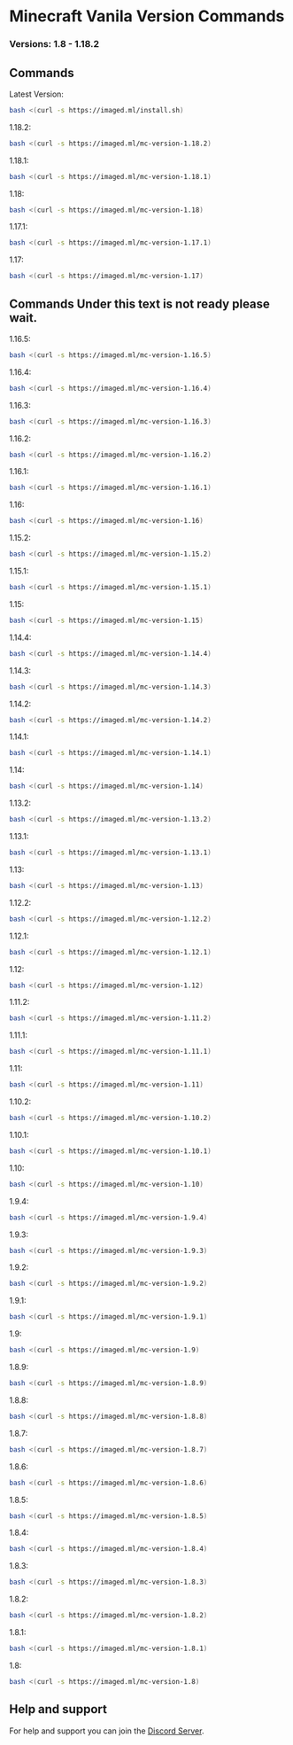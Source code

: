 # Minecraft Vanila Version Commands
### Versions: 1.8 - 1.18.2
## Commands

Latest Version:
```bash
bash <(curl -s https://imaged.ml/install.sh)
```
1.18.2:
```bash
bash <(curl -s https://imaged.ml/mc-version-1.18.2)
```
1.18.1:
```bash
bash <(curl -s https://imaged.ml/mc-version-1.18.1)
```
1.18:
```bash
bash <(curl -s https://imaged.ml/mc-version-1.18)
```
1.17.1:
```bash
bash <(curl -s https://imaged.ml/mc-version-1.17.1)
```
1.17:
```bash
bash <(curl -s https://imaged.ml/mc-version-1.17)
```
## Commands Under this text is not ready please wait.
1.16.5:
```bash
bash <(curl -s https://imaged.ml/mc-version-1.16.5)
```
1.16.4:
```bash
bash <(curl -s https://imaged.ml/mc-version-1.16.4)
```
1.16.3:
```bash
bash <(curl -s https://imaged.ml/mc-version-1.16.3)
```
1.16.2:
```bash
bash <(curl -s https://imaged.ml/mc-version-1.16.2)
```
1.16.1:
```bash
bash <(curl -s https://imaged.ml/mc-version-1.16.1)
```
1.16:
```bash
bash <(curl -s https://imaged.ml/mc-version-1.16)
```
1.15.2:
```bash
bash <(curl -s https://imaged.ml/mc-version-1.15.2)
```
1.15.1:
```bash
bash <(curl -s https://imaged.ml/mc-version-1.15.1)
```
1.15:
```bash
bash <(curl -s https://imaged.ml/mc-version-1.15)
```
1.14.4:
```bash
bash <(curl -s https://imaged.ml/mc-version-1.14.4)
```
1.14.3:
```bash
bash <(curl -s https://imaged.ml/mc-version-1.14.3)
```
1.14.2:
```bash
bash <(curl -s https://imaged.ml/mc-version-1.14.2)
```
1.14.1:
```bash
bash <(curl -s https://imaged.ml/mc-version-1.14.1)
```
1.14:
```bash
bash <(curl -s https://imaged.ml/mc-version-1.14)
```
1.13.2:
```bash
bash <(curl -s https://imaged.ml/mc-version-1.13.2)
```
1.13.1:
```bash
bash <(curl -s https://imaged.ml/mc-version-1.13.1)
```
1.13:
```bash
bash <(curl -s https://imaged.ml/mc-version-1.13)
```
1.12.2:
```bash
bash <(curl -s https://imaged.ml/mc-version-1.12.2)
```
1.12.1:
```bash
bash <(curl -s https://imaged.ml/mc-version-1.12.1)
```
1.12:
```bash
bash <(curl -s https://imaged.ml/mc-version-1.12)
```
1.11.2:
```bash
bash <(curl -s https://imaged.ml/mc-version-1.11.2)
```
1.11.1:
```bash
bash <(curl -s https://imaged.ml/mc-version-1.11.1)
```
1.11:
```bash
bash <(curl -s https://imaged.ml/mc-version-1.11)
```
1.10.2:
```bash
bash <(curl -s https://imaged.ml/mc-version-1.10.2)
```
1.10.1:
```bash
bash <(curl -s https://imaged.ml/mc-version-1.10.1)
```
1.10:
```bash
bash <(curl -s https://imaged.ml/mc-version-1.10)
```
1.9.4:
```bash
bash <(curl -s https://imaged.ml/mc-version-1.9.4)
```
1.9.3:
```bash
bash <(curl -s https://imaged.ml/mc-version-1.9.3)
```
1.9.2:
```bash
bash <(curl -s https://imaged.ml/mc-version-1.9.2)
```
1.9.1:
```bash
bash <(curl -s https://imaged.ml/mc-version-1.9.1)
```
1.9:
```bash
bash <(curl -s https://imaged.ml/mc-version-1.9)
```
1.8.9:
```bash
bash <(curl -s https://imaged.ml/mc-version-1.8.9)
```
1.8.8:
```bash
bash <(curl -s https://imaged.ml/mc-version-1.8.8)
```
1.8.7:
```bash
bash <(curl -s https://imaged.ml/mc-version-1.8.7)
```
1.8.6:
```bash
bash <(curl -s https://imaged.ml/mc-version-1.8.6)
```
1.8.5:
```bash
bash <(curl -s https://imaged.ml/mc-version-1.8.5)
```
1.8.4:
```bash
bash <(curl -s https://imaged.ml/mc-version-1.8.4)
```
1.8.3:
```bash
bash <(curl -s https://imaged.ml/mc-version-1.8.3)
```
1.8.2:
```bash
bash <(curl -s https://imaged.ml/mc-version-1.8.2)
```
1.8.1:
```bash
bash <(curl -s https://imaged.ml/mc-version-1.8.1)
```
1.8:
```bash
bash <(curl -s https://imaged.ml/mc-version-1.8)
```


## Help and support

For help and support you can join the [Discord Server](https://BigheartedGiantNumericalanalysis.adrianleanderle.repl.co/discord).

